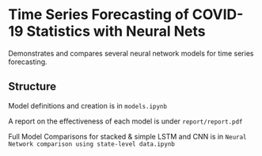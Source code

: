 # Time Series Forecasting of COVID-19 Statistics with Neural Nets

Demonstrates and compares several neural network models for time series forecasting.  

## Structure

Model definitions and creation is in ```models.ipynb```  

A report on the effectiveness of each model is under ```report/report.pdf```

Full Model Comparisons for stacked & simple LSTM and CNN is in ```Neural Network comparison using state-level data.ipynb```
